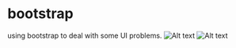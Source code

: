 # bootstrap

using bootstrap to deal with some UI problems.
![Alt text](/relative/blob/master/homepage.png "Optional Title")
![Alt text](/relative/blob/master/login.png "Optional Title")
